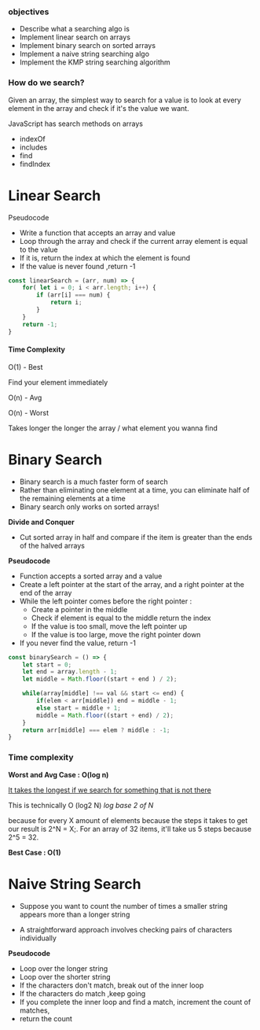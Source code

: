 ### objectives

- Describe what a searching algo is
- Implement linear search on arrays
- Implement binary search on sorted arrays
- Implement a naive string searching algo
- Implement the KMP string searching algorithm

### How do we search?

Given an array, the simplest way to search for a value is to look at every element in the array and check if it's the value we want.

JavaScript has search methods on arrays 

- indexOf
- includes
- find
- findIndex



# Linear Search

Pseudocode 

- Write a function that accepts an array and value
- Loop through the array and check if the current array element is equal to the value
- If it is, return the index at which the element is found
- If the value is never found ,return -1



```js
const linearSearch = (arr, num) => {
	for( let i = 0; i < arr.length; i++) {
        if (arr[i] === num) {
            return i;
        }
    }
   	return -1;
}
```

#### Time Complexity

O(1) - Best

Find your element immediately 

O(n) - Avg

O(n)  - Worst

Takes longer the longer the array / what element you wanna find



# Binary Search

- Binary search is a much faster form of search
- Rather than eliminating one element at a time, you can eliminate half of the remaining elements at a time
- Binary search only works on sorted arrays!    

**Divide and Conquer**

- Cut sorted array in half and compare if the item is  greater than the ends of the halved arrays

**Pseudocode**

- Function accepts a sorted array and a value
- Create a left pointer at the start of the array, and a right pointer at the end of the array 
- While the left pointer comes before the right pointer :
  - Create a pointer in the middle
  - Check if element is equal to the middle return the index
  - If the value is too small, move the left pointer up
  - If the value is too large, move the right pointer down
- If you never find the value, return -1

``` js
const binarySearch = () => {
    let start = 0;
    let end = array.length - 1;
    let middle = Math.floor((start + end ) / 2);

    while(array[middle] !== val && start <= end) {
        if(elem < arr[middle]) end = middle - 1;
        else start = middle + 1;
        middle = Math.floor((start + end) / 2);
    }
    return arr[middle] === elem ? middle : -1;
}
```

### Time complexity

**Worst and Avg Case :**  **O(log n)**

<u>It takes the longest if we search for something that is not there</u> 

This is technically O (log2 N) *log base 2 of N*

because for every X amount of elements because the steps it takes to get our result is 2^N = X;. For an array of 32 items, it'll take us 5 steps because  2^5 = 32. 

**Best Case : O(1)** 



# Naive String Search 

- Suppose you want  to count the number of times a smaller string appears more than a longer string

- A straightforward approach involves checking pairs of characters individually  

**Pseudocode**

- Loop over the longer string 
- Loop over the shorter string
- If the characters don't match, break out of the inner loop
- If the characters do match ,keep going
- If you complete the inner loop and find a match, increment the count of matches,
- return the count



